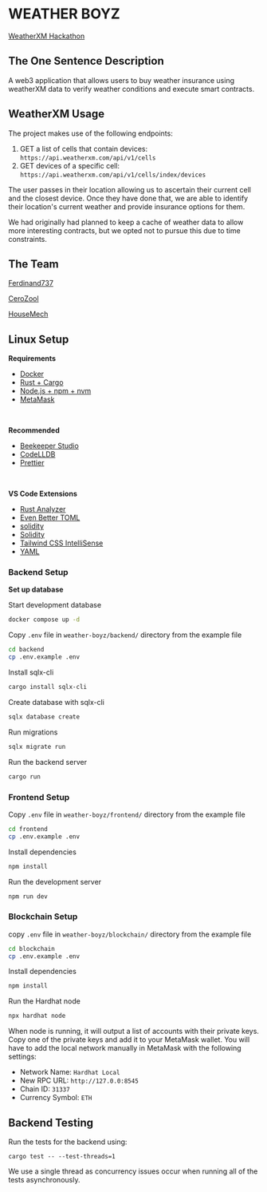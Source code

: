 # WEATHER BOYZ

[WeatherXM Hackathon](https://plgenesis.devspot.app/en?activeTab=overview&challenge=weather-xm)

## The One Sentence Description

A web3 application that allows users to buy weather insurance using weatherXM data to verify weather conditions and execute smart contracts.

## WeatherXM Usage

The project makes use of the following endpoints:

1. GET a list of cells that contain devices: `https://api.weatherxm.com/api/v1/cells`
2. GET devices of a specific cell: `https://api.weatherxm.com/api/v1/cells/index/devices`

The user passes in their location allowing us to ascertain their current cell and the closest device. Once they have done that, we are able to identify their location's current weather and provide insurance options for them.

We had originally had planned to keep a cache of weather data to allow more interesting contracts, but we opted not to pursue this due to time constraints.

## The Team

[Ferdinand737](https://github.com/Ferdinand737)

[CeroZool](https://github.com/CeroZool)

[HouseMech](https://github.com/HouseMech)

## Linux Setup

**Requirements**

- [Docker](https://docs.docker.com/desktop/setup/install/linux/)
- [Rust + Cargo](https://www.rust-lang.org/tools/install)
- [Node.js + npm + nvm](https://nodejs.org/en/download)
- [MetaMask](https://chromewebstore.google.com/detail/metamask/nkbihfbeogaeaoehlefnkodbefgpgknn?hl=en&pli=1)

<br>

**Recommended**

- [Beekeeper Studio](https://www.beekeeperstudio.io/get)
- [CodeLLDB](https://marketplace.visualstudio.com/items?itemName=vadimcn.vscode-lldb)
- [Prettier](https://marketplace.visualstudio.com/items?itemName=esbenp.prettier-vscode)

<br>

**VS Code Extensions**

- [Rust Analyzer](https://marketplace.visualstudio.com/items?itemName=rust-lang.rust-analyzer)
- [Even Better TOML](https://marketplace.visualstudio.com/items?itemName=tamasfe.even-better-toml)
- [solidity](https://marketplace.visualstudio.com/items?itemName=JuanBlanco.solidity)
- [Solidity](https://marketplace.visualstudio.com/items?itemName=NomicFoundation.hardhat-solidity)
- [Tailwind CSS IntelliSense](https://marketplace.visualstudio.com/items?itemName=bradlc.vscode-tailwindcss)
- [YAML](https://marketplace.visualstudio.com/items?itemName=redhat.vscode-yaml)

### Backend Setup

**Set up database**

Start development database

```bash
docker compose up -d
```

Copy `.env` file in `weather-boyz/backend/` directory from the example file

```bash
cd backend
cp .env.example .env
```

Install sqlx-cli
```bash
cargo install sqlx-cli
```

Create database with sqlx-cli

```bash
sqlx database create
```

Run migrations

```bash
sqlx migrate run
```

Run the backend server

```bash
cargo run
```

### Frontend Setup

Copy `.env` file in `weather-boyz/frontend/` directory from the example file

```bash
cd frontend
cp .env.example .env
```

Install dependencies

```bash
npm install
```

Run the development server

```bash
npm run dev
```

### Blockchain Setup

copy `.env` file in `weather-boyz/blockchain/` directory from the example file

```bash
cd blockchain
cp .env.example .env
```

Install dependencies

```bash
npm install
```

Run the Hardhat node

```bash
npx hardhat node
```

When node is running, it will output a list of accounts with their private keys. Copy one of the private keys and add it to your MetaMask wallet. You will have to add the local network manually in MetaMask with the following settings:

- Network Name: `Hardhat Local`
- New RPC URL: `http://127.0.0:8545`
- Chain ID: `31337`
- Currency Symbol: `ETH`

## Backend Testing
Run the tests for the backend using: 

```cargo test -- --test-threads=1```

We use a single thread as concurrency issues occur when running all of the tests asynchronously.